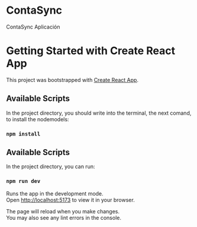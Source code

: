 # ContaSync
ContaSync Aplicación
# Getting Started with Create React App

This project was bootstrapped with [Create React App](https://github.com/facebook/create-react-app).

## Available Scripts

In the project directory, you should write into the terminal, the next comand, to install the nodemodels:

### `npm install`

## Available Scripts
In the project directory, you can run:

### `npm run dev`
Runs the app in the development mode.\
Open [http://localhost:5173](http://localhost:5173) to view it in your browser.

The page will reload when you make changes.\
You may also see any lint errors in the console.
